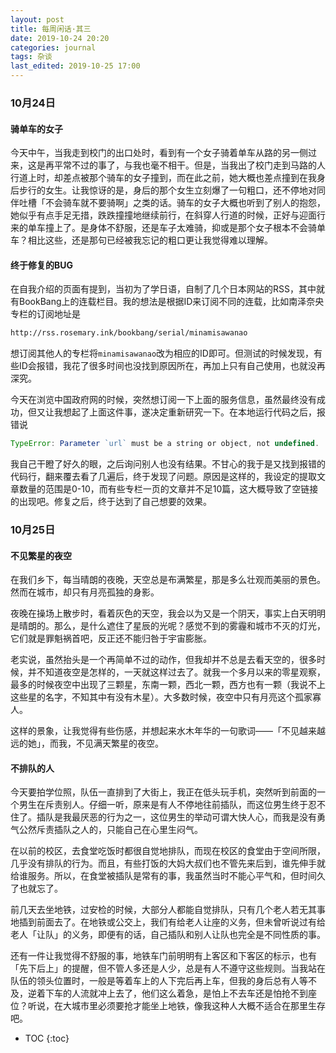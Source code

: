 ```yaml
---
layout: post
title: 每周闲话·其三
date: 2019-10-24 20:20
categories: journal
tags: 杂谈
last_edited: 2019-10-25 17:00
---
```


### 10月24日

#### 骑单车的女子

今天中午，当我走到校门的出口处时，看到有一个女子骑着单车从路的另一侧过来，这是再平常不过的事了，与我也毫不相干。但是，当我出了校门走到马路的人行道上时，却差点被那个骑车的女子撞到，而在此之前，她大概也差点撞到在我身后步行的女生。让我惊讶的是，身后的那个女生立刻爆了一句粗口，还不停地对同伴吐槽「不会骑车就不要骑啊」之类的话。骑车的女子大概也听到了别人的抱怨，她似乎有点手足无措，跌跌撞撞地继续前行，在斜穿人行道的时候，正好与迎面行来的单车撞上了。是身体不舒服，还是车子太难骑，抑或是那个女子根本不会骑单车？相比这些，还是那句已经被我忘记的粗口更让我觉得难以理解。

#### 终于修复的BUG

在自我介绍的页面有提到，当初为了学日语，自制了几个日本网站的RSS，其中就有BookBang上的连载栏目。我的想法是根据ID来订阅不同的连载，比如南泽奈央专栏的订阅地址是
```html
http://rss.rosemary.ink/bookbang/serial/minamisawanao
```
想订阅其他人的专栏将`minamisawanao`改为相应的ID即可。但测试的时候发现，有些ID会报错，我花了很多时间也没找到原因所在，再加上只有自己使用，也就没再深究。

今天在浏览中国政府网的时候，突然想订阅一下上面的服务信息，虽然最终没有成功，但又让我想起了上面这件事，遂决定重新研究一下。在本地运行代码之后，报错说
```js
TypeError: Parameter `url` must be a string or object, not undefined.
```
我自己干瞪了好久的眼，之后询问别人也没有结果。不甘心的我于是又找到报错的代码行，翻来覆去看了几遍后，终于发现了问题。原因是这样的，我设定的提取文章数量的范围是0-10，而有些专栏一页的文章并不足10篇，这大概导致了空链接的出现吧。修复之后，终于达到了自己想要的效果。

### 10月25日

#### 不见繁星的夜空

在我们乡下，每当晴朗的夜晚，天空总是布满繁星，那是多么壮观而美丽的景色。然而在城市，却只有月亮孤独的身影。

夜晚在操场上散步时，看着灰色的天空，我会以为又是一个阴天，事实上白天明明是晴朗的。那么，是什么遮住了星辰的光呢？感觉不到的雾霾和城市不灭的灯光，它们就是罪魁祸首吧，反正还不能归咎于宇宙膨胀。

老实说，虽然抬头是一个再简单不过的动作，但我却并不总是去看天空的，很多时候，并不知道夜空是怎样的，一天就这样过去了。就我一个多月以来的零星观察，最多的时候夜空中出现了三颗星，东南一颗，西北一颗，西方也有一颗（我说不上这些星的名字，不知其中有没有木星）。大多数时候，夜空中只有月亮这个孤家寡人。

这样的景象，让我觉得有些伤感，并想起来水木年华的一句歌词——「不见越来越远的她」，而我，不见满天繁星的夜空。

#### 不排队的人

今天要拍学位照，队伍一直排到了大街上，我正在低头玩手机，突然听到前面的一个男生在斥责别人。仔细一听，原来是有人不停地往前插队，而这位男生终于忍不住了。插队是我最厌恶的行为之一，这位男生的举动可谓大快人心，而我是没有勇气公然斥责插队之人的，只能自己在心里生闷气。

在以前的校区，去食堂吃饭时都很自觉地排队，而现在校区的食堂由于空间所限，几乎没有排队的行为。而且，有些打饭的大妈大叔们也不管先来后到，谁先伸手就给谁服务。所以，在食堂被插队是常有的事，我虽然当时不能心平气和，但时间久了也就忘了。

前几天去坐地铁，过安检的时候，大部分人都能自觉排队，只有几个老人若无其事地插到前面去了。在地铁或公交上，我们有给老人让座的义务，但未曾听说过有给老人「让队」的义务，即便有的话，自己插队和别人让队也完全是不同性质的事。

还有一件让我觉得不舒服的事，地铁车门前明明有上客区和下客区的标示，也有「先下后上」的提醒，但不管人多还是人少，总是有人不遵守这些规则。当我站在队伍的领头位置时，一般是等着车上的人下完后再上车，但我的身后总有人等不及，逆着下车的人流就冲上去了，他们这么着急，是怕上不去车还是怕抢不到座位？听说，在大城市里必须要抢才能坐上地铁，像我这种人大概不适合在那里生存吧。


* TOC
{:toc}